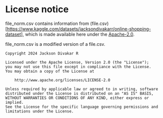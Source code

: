 # License notice

file_norm.csv contains information from (file.csv)[https://www.kaggle.com/datasets/jacksondivakarr/online-shopping-dataset], which is made available here under the [Apache-2.0](https://www.apache.org/licenses/LICENSE-2.0).

file_norm.csv is a modified version of a file.csv.

```
Copyright 2024 Jackson Divakar R

Licensed under the Apache License, Version 2.0 (the "License");
you may not use this file except in compliance with the License.
You may obtain a copy of the License at

    http://www.apache.org/licenses/LICENSE-2.0

Unless required by applicable law or agreed to in writing, software
distributed under the License is distributed on an "AS IS" BASIS,
WITHOUT WARRANTIES OR CONDITIONS OF ANY KIND, either express or implied.
See the License for the specific language governing permissions and
limitations under the License.
```